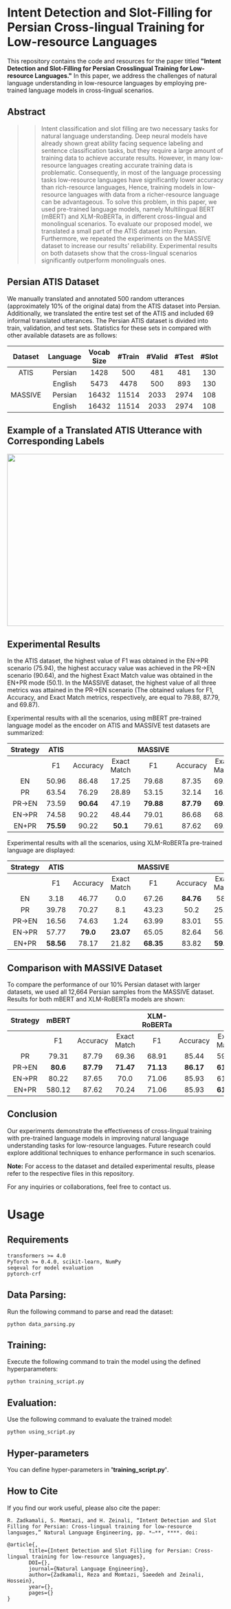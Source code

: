 # Intent Detection and Slot-Filling for Persian Cross-lingual Training for Low-resource Languages
This repository contains the code and resources for the paper titled **"Intent Detection and Slot-Filling for Persian Crosslingual Training for Low-resource Languages."** In this paper, we address the challenges of natural language understanding in low-resource languages by employing pre-trained language models in cross-lingual scenarios.

## Abstract

> > Intent classification and slot filling are two necessary tasks for natural language understanding. Deep neural models have already shown great ability facing sequence labeling and sentence classification tasks, but
they require a large amount of training data to achieve accurate results. However, in many low-resource languages creating accurate training data is problematic. Consequently, in most of the language processing tasks low-resource languages have significantly lower accuracy than rich-resource languages, Hence, training models in low-resource languages with data from a richer-resource language can be advantageous. To solve this problem, in this paper, we used pre-trained language models, namely Multilingual BERT (mBERT) and XLM-RoBERTa, in different cross-lingual and monolingual scenarios. To evaluate our proposed model, we translated a small part of the ATIS dataset into Persian. Furthermore, we repeated the experiments on the MASSIVE dataset to increase our results’ reliability. Experimental results on both datasets show that the cross-lingual scenarios significantly outperform monolinguals ones.

## Persian ATIS Dataset

We manually translated and annotated 500 random utterances (approximately 10% of the original data) from the ATIS dataset into Persian. Additionally, we translated the entire test set of the ATIS and included 69 informal translated utterances. The Persian ATIS dataset is divided into train, validation, and test sets. Statistics for these sets in compared with other available datasets are as follows:

| Dataset      | Language       | Vocab Size    | #Train        | #Valid        | #Test         | #Slot         | #Intent
| :---:        |     :---:      |    :---:      |    :---:      |    :---:      |    :---:      |    :---:      |    :---:      |
| ATIS         | Persian        | 1428          | 500           | 481           | 481           | 130           | 26            |
|              | English        | 5473          | 4478          | 500           | 893           | 130           | 26            |
| MASSIVE      | Persian        | 16432         | 11514         | 2033          | 2974          | 108           | 60            |
|              | English        | 16432         | 11514         | 2033          | 2974          | 108           | 60            |

## Example of a Translated ATIS Utterance with Corresponding Labels

<img src="https://github.com/MobinZadkamali/Intent-Detection-and-Slot-Filling-for-Persian-Crosslingual-Training-for-Low-resource-Languages/assets/37911344/56adafef-9d0e-4b16-8dcb-7c657eacf8bb" width="600" height="400">

## Experimental Results

In the ATIS dataset, the highest value of F1 was obtained in the EN→PR scenario (75.94), the highest accuracy value was achieved in the PR→EN scenario (90.64), and the highest Exact Match value was obtained in the EN+PR mode (50.1). In the MASSIVE dataset, the highest value of all three metrics was attained in the PR→EN scenario (The obtained values for F1, Accuracy, and Exact Match metrics, respectively, are equal to 79.88, 87.79, and 69.87).

Experimental results with all the scenarios, using mBERT pre-trained language model as the encoder on ATIS and MASSIVE test datasets are summarized:
 
|Strategy | ATIS                                         ||| MASSIVE                                     |||                 
| :---:   |     :---:      |    :---:      |    :---:      |    :---:      |    :---:      |    :---:      | 
|         |F1              |Accuracy       |Exact Match    | F1            |Accuracy       |Exact Match    |
|EN       |50.96           |86.48          |17.25          |79.68          |87.35          |69.43          |
|PR       |63.54           |76.29          |28.89          |53.15          |32.14          |16.57          |
|PR→EN    |73.59           |**90.64**      |47.19          |**79.88**      |**87.79**      |**69.87**      |
|EN→PR    |74.58           |90.22          |48.44          |79.01          |86.68          |68.72          |
|EN+PR    |**75.59**       |90.22          |**50.1**       |79.61          |87.62          |69.36          |

Experimental results with all the scenarios, using XLM-RoBERTa pre-trained language are displayed:

|Strategy | ATIS                                         ||| MASSIVE                                     |||                 
| :---:   |     :---:      |    :---:      |    :---:      |    :---:      |    :---:      |    :---:      | 
|         |F1              |Accuracy       |Exact Match    | F1            |Accuracy       |Exact Match    |
|EN       |3.18            |46.77          |0.0            |67.26          |**84.76**      |58.8           |
|PR       |39.78           | 70.27         |8.1            |43.23          |50.2           |25.15          |
|PR→EN    |16.56           |74.63          |1.24           |63.99          |83.01          |55.64          |
|EN→PR    |57.77           |**79.0**       |**23.07**      |65.05          |82.64          |56.82          |
|EN+PR    |**58.56**       |78.17          |21.82          |**68.35**      |83.82          |**59.91**      |

## Comparison with MASSIVE Dataset

To compare the performance of our 10% Persian dataset with larger datasets, we used all 12,664 Persian samples from the MASSIVE dataset. Results for both mBERT and XLM-RoBERTa models are shown:

|Strategy |       mBERT                                  |||              XLM-RoBERTa                    |||                 
| :---:   |     :---:      |    :---:      |    :---:      |    :---:      |    :---:      |    :---:      | 
|         |F1              |Accuracy       |Exact Match    | F1            |Accuracy       |Exact Match    |
|PR       |79.31           |87.79          |69.36          |68.91          |85.44          |59.27          |
|PR→EN    |**80.6**        |**87.79**      |**71.47**      |**71.13**      |**86.17**      |**61.97**      |
|EN→PR    |80.22           |87.65          |70.0           |71.06          |85.93          |61.43          |
|EN+PR    |580.12          |87.62          |70.24          |71.06          |85.93          |**61.97**      |

## Conclusion

Our experiments demonstrate the effectiveness of cross-lingual training with pre-trained language models in improving natural language understanding tasks for low-resource languages. Future research could explore additional techniques to enhance performance in such scenarios.

**Note:** For access to the dataset and detailed experimental results, please refer to the respective files in this repository.

For any inquiries or collaborations, feel free to contact us.

# Usage
## Requirements

    transformers >= 4.0
    PyTorch >= 0.4.0, scikit-learn, NumPy
    seqeval for model evaluation
    pytorch-crf

## Data Parsing:

Run the following command to parse and read the dataset:

    python data_parsing.py
    
## Training:

Execute the following command to train the model using the defined hyperparameters:

    python training_script.py
    
## Evaluation:

Use the following command to evaluate the trained model:

    python using_script.py

## Hyper-parameters

You can define hyper-parameters in **'training_script.py'**.

## How to Cite
If you find our work useful, please also cite the paper:
```
R. Zadkamali, S. Momtazi, and H. Zeinali, “Intent Detection and Slot Filling for Persian: Cross-lingual training for low-resource languages,” Natural Language Engineering, pp. *–**, ****. doi:
```
```
@article{,
       title={Intent Detection and Slot Filling for Persian: Cross-lingual training for low-resource languages},
       DOI={},
       journal={Natural Language Engineering},
       author={Zadkamali, Reza and Momtazi, Saeedeh and Zeinali, Hossein},
       year={},
       pages={}
}
```
